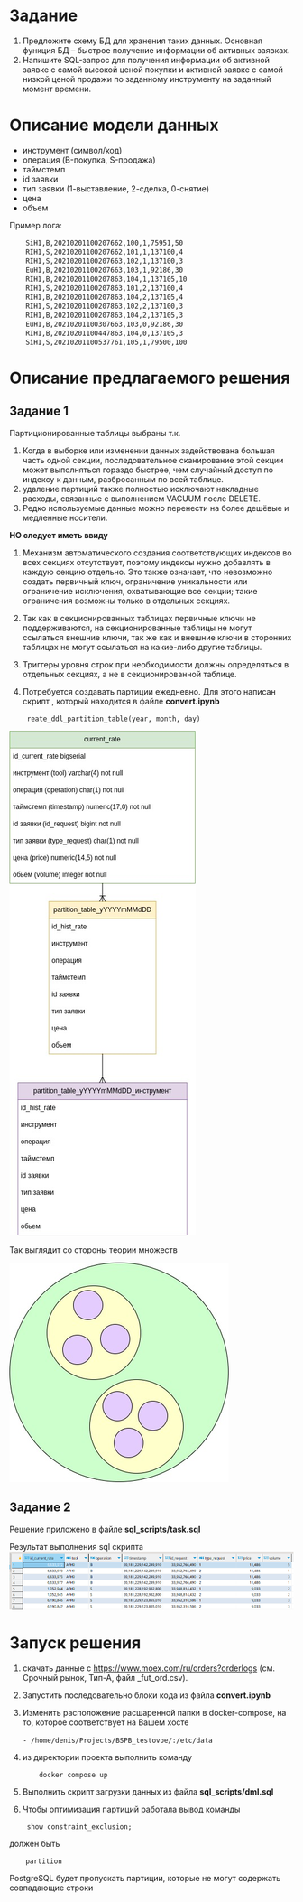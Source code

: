 # Задание
1. Предложите схему БД для хранения таких данных. Основная функция БД – быстрое
получение информации об активных заявках.
2. Напишите SQL-запрос для получения информации об активной заявке с самой высокой
ценой покупки и активной заявке с самой низкой ценой продажи по заданному инструменту
на заданный момент времени.

# Описание модели данных
- инструмент (символ/код)
- операция (B-покупка, S-продажа)
- таймстемп
- id заявки
- тип заявки (1-выставление, 2-сделка, 0-снятие)
- цена
- объем

Пример лога:

        SiH1,B,20210201100207662,100,1,75951,50
        RIH1,S,20210201100207662,101,1,137100,4
        RIH1,S,20210201100207663,102,1,137100,3
        EuH1,B,20210201100207663,103,1,92186,30
        RIH1,B,20210201100207863,104,1,137105,10
        RIH1,S,20210201100207863,101,2,137100,4
        RIH1,B,20210201100207863,104,2,137105,4
        RIH1,S,20210201100207863,102,2,137100,3
        RIH1,B,20210201100207863,104,2,137105,3
        EuH1,B,20210201100307663,103,0,92186,30
        RIH1,B,20210201100447863,104,0,137105,3
        SiH1,S,20210201100537761,105,1,79500,100

# Описание предлагаемого решения
## Задание 1
Партиционированные таблицы выбраны т.к. 
1. Когда в выборке или изменении данных задействована большая
часть одной секции, последовательное сканирование этой секции
 может выполняться гораздо быстрее, чем случайный доступ по
 индексу к данным, разбросанным по всей таблице.
2. удаление партиций также полностью исключают
накладные расходы, связанные с выполнением VACUUM после DELETE.
3. Редко используемые данные можно перенести
на более дешёвые и медленные носители.

**НО следует иметь ввиду** 
1. Механизм автоматического создания соответствующих индексов во всех секциях отсутствует, поэтому индексы нужно добавлять в каждую секцию отдельно. Это также означает, что невозможно создать первичный ключ, ограничение уникальности или ограничение исключения, охватывающие все секции; такие ограничения возможны только в отдельных секциях.

2. Так как в секционированных таблицах первичные ключи не поддерживаются, на секционированные таблицы не могут ссылаться внешние ключи, так же как и внешние ключи в сторонних таблицах не могут ссылаться на какие-либо другие таблицы.

3. Триггеры уровня строк при необходимости должны определяться в отдельных секциях, а не в секционированной таблице.

4. Потребуется создавать партиции ежедневно. Для этого написан скрипт , который находится в файле **convert.ipynb**

        reate_ddl_partition_table(year, month, day) 


![Image alt](img/er_diagramm.jpg)

Так выглядит со стороны теории множеств

![Image alt](img/eiler_circle.jpg)

## Задание 2
Решение приложено в файле **sql_scripts/task.sql**

Результат выполнения sql скрипта
![Image alt](img/show_result.png)

# Запуск решения
1. скачать данные с https://www.moex.com/ru/orders?orderlogs (см. Срочный рынок, Тип-А, файл _fut_ord.csv).
2. Запустить последовательно блоки кода из файла **convert.ipynb**
3. Изменить расположение расшаренной папки в docker-compose, на то, которое соответствует на Вашем хосте
   
   `` - /home/denis/Projects/BSPB_testovoe/:/etc/data ``
  
4. из директории проекта выполнить команду
   
           docker compose up

5. Выполнить скрипт загрузки данных из файла **sql_scripts/dml.sql**
6. Чтобы оптимизация партиций работала вывод команды
   
        show constraint_exclusion;

должен быть 

        partition

PostgreSQL будет пропускать партиции, которые не могут содержать совпадающие строки


